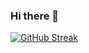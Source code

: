 ### Hi there 👋

[![GitHub Streak](https://github-readme-streak-stats.herokuapp.com?user=thezacharytaylor&theme=material-palenight&mode=weekly)](https://git.io/streak-stats)
